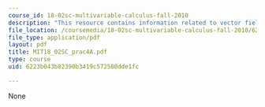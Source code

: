 ```yaml
---
course_id: 18-02sc-multivariable-calculus-fall-2010
description: "This resource contains information related to vector field. \r\n\r\n"
file_location: /coursemedia/18-02sc-multivariable-calculus-fall-2010/6223b043b82390b3419c572580dde1fc_MIT18_02SC_prac4A.pdf
file_type: application/pdf
layout: pdf
title: MIT18_02SC_prac4A.pdf
type: course
uid: 6223b043b82390b3419c572580dde1fc

---
```

None